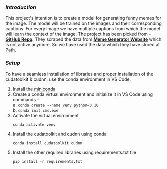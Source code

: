 ### _**Introduction**_
This project's intention is to create a model for generating funny memes for the image. The model will be trained on the images and their corresponding captions. For every image we have multiple captions from which the model will learn the context of the image.
The project has been picked from - **[GitHub Repo](https://github.com/alpv95/Dank-Learning).** They scraped the data from **[Meme Generator Website](https://memegenerator.net)** which is not active anymore. So we have used the data which they have stored at [Path](https://github.com/alpv95/Dank-Learning/tree/master/im2txt/memes).

### _**Setup**_
To have a seamless installation of libraries and proper installation of the cudatoolkit & cudnn, use the conda environment in VS Code. 
1. Install the [miniconda](https://docs.conda.io/projects/miniconda/en/latest/miniconda-install.html) 
2. Create a conda virtual environment and initialize it in VS Code using commands -<br>
    a. ```
        conda create --name venv python=3.10
        ```<br>
    b. ```
        conda init cmd.exe
        ```    
3. Activate the virtual environment
    ```
    conda activate venv
    ```
4. Install the cudatoolkit and cudnn using conda
    ```
    conda install cudatoolkit cudnn
    ```
5. Install the other required libraries using requirements.txt file
    ```
    pip install -r requirements.txt
    ```